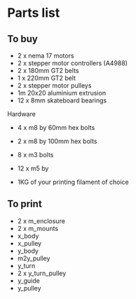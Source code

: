 # Parts list

## To buy

- 2 x nema 17 motors
- 2 x stepper motor controllers (A4988)
- 2 x 180mm GT2 belts
- 1 x 220mm GT2 belt
- 2 x stepper motor pulleys
- 1m 20x20 aluminium extrusion
- 12 x 8mm skateboard bearings

Hardware
- 4 x m8 by 60mm hex bolts
- 2 x m8 by 100mm hex bolts
- 8 x m3 bolts
- 12 x m5 by 

- 1KG of your printing filament of choice

## To print

- 2 x m_enclosure
- 2 x m_mounts
- x_body
- x_pulley
- y_body
- m2y_pulley
- y_turn
- 2 x y_turn_pulley
- y_guide
- y_pulley